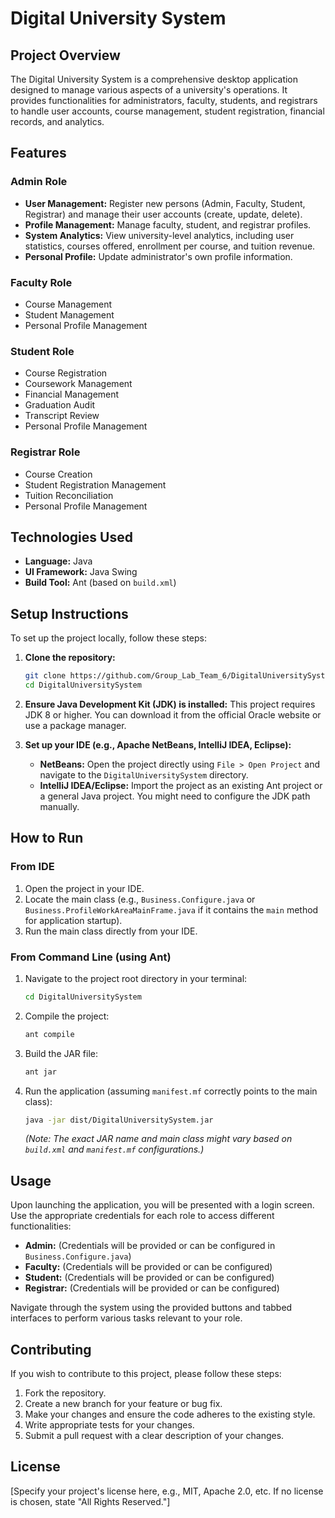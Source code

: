 # Digital University System

## Project Overview

The Digital University System is a comprehensive desktop application designed to manage various aspects of a university's operations. It provides functionalities for administrators, faculty, students, and registrars to handle user accounts, course management, student registration, financial records, and analytics.

## Features

### Admin Role
- **User Management:** Register new persons (Admin, Faculty, Student, Registrar) and manage their user accounts (create, update, delete).
- **Profile Management:** Manage faculty, student, and registrar profiles.
- **System Analytics:** View university-level analytics, including user statistics, courses offered, enrollment per course, and tuition revenue.
- **Personal Profile:** Update administrator's own profile information.

### Faculty Role
- Course Management
- Student Management
- Personal Profile Management

### Student Role
- Course Registration
- Coursework Management
- Financial Management
- Graduation Audit
- Transcript Review
- Personal Profile Management

### Registrar Role
- Course Creation
- Student Registration Management
- Tuition Reconciliation
- Personal Profile Management

## Technologies Used

- **Language:** Java
- **UI Framework:** Java Swing
- **Build Tool:** Ant (based on `build.xml`)

## Setup Instructions

To set up the project locally, follow these steps:

1.  **Clone the repository:**
    ```bash
    git clone https://github.com/Group_Lab_Team_6/DigitalUniversitySystem.git
    cd DigitalUniversitySystem
    ```

2.  **Ensure Java Development Kit (JDK) is installed:**
    This project requires JDK 8 or higher. You can download it from the official Oracle website or use a package manager.

3.  **Set up your IDE (e.g., Apache NetBeans, IntelliJ IDEA, Eclipse):**
    *   **NetBeans:** Open the project directly using `File > Open Project` and navigate to the `DigitalUniversitySystem` directory.
    *   **IntelliJ IDEA/Eclipse:** Import the project as an existing Ant project or a general Java project. You might need to configure the JDK path manually.

## How to Run

### From IDE

1.  Open the project in your IDE.
2.  Locate the main class (e.g., `Business.Configure.java` or `Business.ProfileWorkAreaMainFrame.java` if it contains the `main` method for application startup).
3.  Run the main class directly from your IDE.

### From Command Line (using Ant)

1.  Navigate to the project root directory in your terminal:
    ```bash
    cd DigitalUniversitySystem
    ```
2.  Compile the project:
    ```bash
    ant compile
    ```
3.  Build the JAR file:
    ```bash
    ant jar
    ```
4.  Run the application (assuming `manifest.mf` correctly points to the main class):
    ```bash
    java -jar dist/DigitalUniversitySystem.jar
    ```
    *(Note: The exact JAR name and main class might vary based on `build.xml` and `manifest.mf` configurations.)*

## Usage

Upon launching the application, you will be presented with a login screen. Use the appropriate credentials for each role to access different functionalities:

-   **Admin:** (Credentials will be provided or can be configured in `Business.Configure.java`)
-   **Faculty:** (Credentials will be provided or can be configured)
-   **Student:** (Credentials will be provided or can be configured)
-   **Registrar:** (Credentials will be provided or can be configured)

Navigate through the system using the provided buttons and tabbed interfaces to perform various tasks relevant to your role.

## Contributing

If you wish to contribute to this project, please follow these steps:

1.  Fork the repository.
2.  Create a new branch for your feature or bug fix.
3.  Make your changes and ensure the code adheres to the existing style.
4.  Write appropriate tests for your changes.
5.  Submit a pull request with a clear description of your changes.

## License

[Specify your project's license here, e.g., MIT, Apache 2.0, etc. If no license is chosen, state "All Rights Reserved."]
